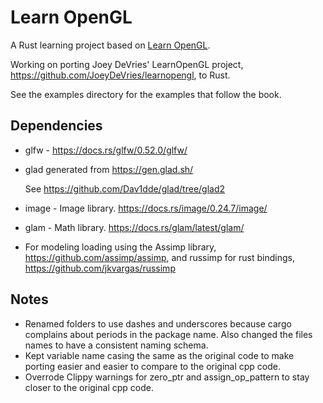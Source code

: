 # Learn OpenGL

A Rust learning project based on [Learn OpenGL](https://learnopengl.com).

Working on porting Joey DeVries' LearnOpenGL project, https://github.com/JoeyDeVries/learnopengl, to Rust.

See the examples directory for the examples that follow the book.

## Dependencies

* glfw - https://docs.rs/glfw/0.52.0/glfw/
* glad generated from https://gen.glad.sh/ 

  See https://github.com/Dav1dde/glad/tree/glad2
* image - Image library. https://docs.rs/image/0.24.7/image/
* glam - Math library. https://docs.rs/glam/latest/glam/
* For modeling loading using the Assimp library, https://github.com/assimp/assimp, and russimp for rust bindings, https://github.com/jkvargas/russimp
 

## Notes

* Renamed folders to use dashes and underscores because cargo complains about periods in the package name. 
  Also changed the files names to have a consistent naming schema. 
* Kept variable name casing the same as the original code to make porting easier and easier to compare to the original cpp code. 
* Overrode Clippy warnings for zero_ptr and assign_op_pattern to stay closer to the original cpp code.

